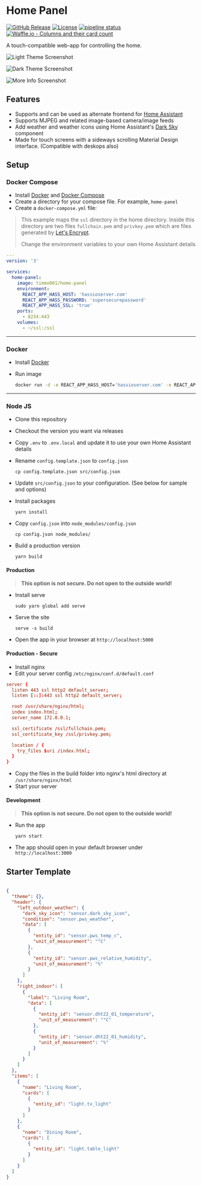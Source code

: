 # Home Panel

[![GitHub Release](https://img.shields.io/github/release/timmo001/home-panel.svg)](https://github.com/timmo001/home-panel/releases)
[![License](https://img.shields.io/github/license/timmo001/home-panel.svg)](LICENSE.md)
[![pipeline status](https://gitlab.com/timmo/home-panel/badges/master/pipeline.svg)](https://gitlab.com/timmo/home-panel/commits/master)
[![Waffle.io - Columns and their card count](https://badge.waffle.io/timmo001/home-panel.svg?columns=To%20Do,On%20Hold,In%20Progress,Done)](https://waffle.io/timmo001/home-panel)

A touch-compatible web-app for controlling the home.

![Light Theme Screenshot][light-theme]

![Dark Theme Screenshot][dark-theme]

![More Info Screenshot][more-info]

## Features

- Supports and can be used as alternate frontend for [Home Assistant](https://www.home-assistant.io/)
- Supports MJPEG and related image-based camera/image feeds
- Add weather and weather icons using Home Assistant's
 [Dark Sky](https://www.home-assistant.io/components/weather.darksky/) component
- Made for touch screens with a sideways scrolling Material
 Design interface. (Compatible with deskops also)

## Setup

### Docker Compose

- Install [Docker](https://www.docker.com/community-edition) and
 [Docker Compose](https://docs.docker.com/compose/install/)
- Create a directory for your compose file. For example, `home-panel`
- Create a `docker-compose.yml` file:

> This example maps the `ssl` directory in the home directory.
> Inside this directory are two files `fullchain.pem` and `privkey.pem`
> which are files generated by [Let's Encrypt](https://letsencrypt.org/).
>
> Change the environment variables to your own Home Assistant details

```yaml
---
version: '3'

services:
  home-panel:
    image: timmo001/home-panel
    environment:
      REACT_APP_HASS_HOST: 'hassioserver.com'
      REACT_APP_HASS_PASSWORD: 'supersecurepassword'
      REACT_APP_HASS_SSL: 'true'
    ports:
      - 8234:443
    volumes:
      - ~/ssl:/ssl
```

---

### Docker

- Install [Docker](https://www.docker.com/community-edition)
- Run image

  ```bash
  docker run -d -e REACT_APP_HASS_HOST='hassioserver.com' -e REACT_APP_HASS_PASSWORD='supersecurepassword' -e REACT_APP_HASS_SSL='true' -p 8234:443 -v ~/ssl:/ssl  timmo001/home-panel
  ```

---

### Node JS

- Clone this repository
- Checkout the version you want via releases
- Copy `.env` to `.env.local` and update it to use your own Home Assistant details
- Rename `config.template.json` to `config.json`

  ```cp config.template.json src/config.json```

- Update `src/config.json` to your configuration. (See below for sample and options)
- Install packages

  ```yarn install```

- Copy `config.json` into `node_modules/config.json`

  ```cp config.json node_modules/```

- Build a production version

  ```yarn build```

#### Production

> **This option is not secure. Do not open to the outside world!**

- Install serve

  ```sudo yarn global add serve```

- Serve the site

  ```serve -s build```

- Open the app in your browser at `http://localhost:5000`

#### Production - Secure

- Install nginx
- Edit your server config `/etc/nginx/conf.d/default.conf`

```conf
server {
  listen 443 ssl http2 default_server;
  listen [::]:443 ssl http2 default_server;

  root /usr/share/nginx/html;
  index index.html;
  server_name 172.0.0.1;

  ssl_certificate /ssl/fullchain.pem;
  ssl_certificate_key /ssl/privkey.pem;

  location / {
    try_files $uri /index.html;
  }
}
```

- Copy the files in the build folder into nginx's html directory at
 `/usr/share/nginx/html`
- Start your server

#### Development

> **This option is not secure. Do not open to the outside world!**

- Run the app

  ```yarn start```

- The app should open in your default browser under `http://localhost:3000`

## Starter Template

```json

{
  "theme": {},
  "header": {
    "left_outdoor_weather": {
      "dark_sky_icon": "sensor.dark_sky_icon",
      "condition": "sensor.pws_weather",
      "data": [
        {
          "entity_id": "sensor.pws_temp_c",
          "unit_of_measurement": "°C"
        },
        {
          "entity_id": "sensor.pws_relative_humidity",
          "unit_of_measurement": "%"
        }
      ]
    },
    "right_indoor": [
      {
        "label": "Living Room",
        "data": [
          {
            "entity_id": "sensor.dht22_01_temperature",
            "unit_of_measurement": "°C"
          },
          {
            "entity_id": "sensor.dht22_01_humidity",
            "unit_of_measurement": "%"
          }
        ]
      }
    ]
  },
  "items": [
    {
      "name": "Living Room",
      "cards": [
        {
          "entity_id": "light.tv_light"
        }
      ]
    },
    {
      "name": "Dining Room",
      "cards": [
        {
          "entity_id": "light.table_light"
        }
      ]
    }
  ]
}

```

[light-theme]: https://raw.githubusercontent.com/timmo001/home-panel/master/docs/resources/light-theme.png
[dark-theme]: https://raw.githubusercontent.com/timmo001/home-panel/master/docs/resources/dark-theme.png
[more-info]: https://raw.githubusercontent.com/timmo001/home-panel/master/docs/resources/more-info.png
